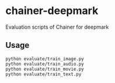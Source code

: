 # chainer-deepmark
Evaluation scripts of Chainer for deepmark

## Usage

```
python evaluate/train_image.py
python evaluate/train_audio.py
python evaluate/train_movie.py
python evaluate/train_text.py
```
